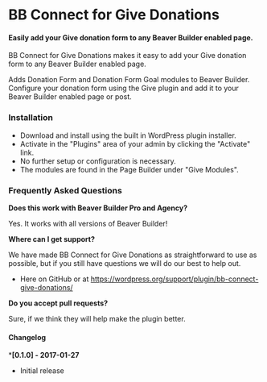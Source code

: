 # BB Connect for Give Donations

#### Easily add your Give donation form to any Beaver Builder enabled page.

BB Connect for Give Donations makes it easy to add your Give donation form to any Beaver Builder enabled page.

Adds Donation Form and Donation Form Goal modules to Beaver Builder. Configure your donation form using the Give plugin and add it to your Beaver Builder enabled page or post.

### Installation

* Download and install using the built in WordPress plugin installer.
* Activate in the "Plugins" area of your admin by clicking the "Activate" link.
* No further setup or configuration is necessary.
* The modules are found in the Page Builder under "Give Modules".

### Frequently Asked Questions

**Does this work with Beaver Builder Pro and Agency?**

Yes. It works with all versions of Beaver Builder!

**Where can I get support?**

We have made BB Connect for Give Donations as straightforward to use as possible, but if you still have questions we will do our best to help out.

* Here on GitHub or at https://wordpress.org/support/plugin/bb-connect-give-donations/

**Do you accept pull requests?**

Sure, if we think they will help make the plugin better.

#### Changelog

***[0.1.0] - 2017-01-27**
* Initial release

